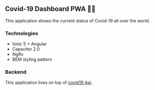 ## Covid-19 Dashboard PWA 🦠📱

This application shows the current status of Covid-19 all over the world.

### Technologies

-   Ionic 5 + Angular
-   Capacitor 2.0
-   NgRx
-   BEM styling pattern

### Backend

This application lives on top of [covid19 Api](https://covid19api.com/).
